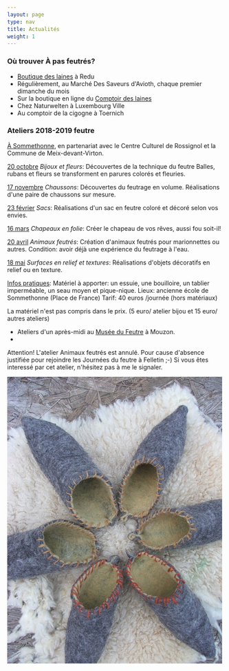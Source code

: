 ```yaml
---
layout: page
type: nav
title: Actualités
weight: 1
---
```


### Où trouver À pas feutrés?

- [Boutique des laines](https://laines.eu/pec-events/marche-de-noel/1543622400)  à Redu
- Régulièrement, au Marché Des Saveurs d'Avioth, chaque premier dimanche du mois
- Sur la boutique en ligne du [Comptoir des laines](https://comptoirdeslaines.be/shop/a-pas-feutres-boutique?flag=1)
- Chez Naturwelten à Luxembourg Ville
- Au comptoir de la cigogne à Toernich



 
### Ateliers 2018-2019 feutre    



<u>À Sommethonne</u>, en partenariat avec le Centre Culturel de Rossignol et la Commune de Meix-devant-Virton.

<u>20 octobre</u> *Bijoux et fleurs*:
Découvertes de la technique du feutre
Balles, rubans et fleurs se transforment en parures colorés et fleuries.

<u>17 novembre</u> *Chaussons*:
Découvertes du feutrage en volume.
Réalisations d'une paire de chaussons sur mesure.

<u>23 février</u> *Sacs*:
Réalisations d'un sac en feutre coloré et décoré selon vos envies.

<u>16 mars</u> *Chapeaux en folie*:
Créer le chapeau de vos rêves, aussi fou soit-il!

<u>20 avril</u> *Animaux feutrés*:
Création d'animaux feutrés pour marionnettes ou autres.
Condition: avoir déjà une expérience du feutrage à l'eau. 

<u>18 mai</u> *Surfaces en relief et textures*:
Réalisations d'objets décoratifs en relief ou en texture.

<u>Infos pratiques</u>:
Matériel à apporter: un essuie, une bouilloire, un tablier imperméable, un seau moyen et pique-nique.
Lieux: ancienne école de Sommethonne (Place de France)
Tarif: 40 euros /journée (hors matériaux) 

La matériel n'est pas compris dans le prix. (5 euro/ atelier bijou et 15 euro/ autres ateliers)

+ Ateliers d'un après-midi au [Musée du Feutre](http://www.mouzon.fr/presentation-du-musee.html) à Mouzon.
+

Attention! L'atelier Animaux feutrés est annulé. Pour cause d'absence justifiée pour rejoindre les Journées du feutre à Felletin ;-)
Si vous êtes interessé par cet atelier, n'hésitez pas à me le signaler.



  
<div class="centered"><img src="actus.jpg" alt="chaussons pointus"></div>
<!--p class="rss-subscribe">s'inscrire au <a href="{{ "/feed.xml" | prepend: site.baseurl }}">flux RSS</a></p-->
